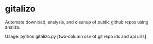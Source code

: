 # gitalizo
Automate download, analysis, and cleanup of public github repos using analizo.

Usage: python gitalizo.py [two-column csv of git repo ids and api urls]
